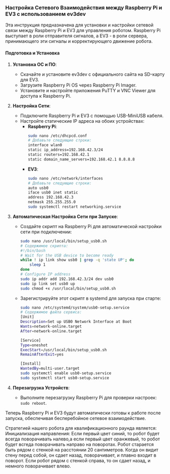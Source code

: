 ### Настройка Сетевого Взаимодействия между Raspberry Pi и EV3 с использованием ev3dev

Эта инструкция предназначена для установки и настройки сетевой связи между Raspberry Pi и EV3 для управления роботом. Raspberry Pi выступает в роли отправителя сигналов, а EV3 - в роли сервера, принимающего эти сигналы и корректирующего движение робота.

#### Подготовка и Установка

1. **Установка ОС и ПО**:
   - Скачайте и установите ev3dev с официального сайта на SD-карту для EV3.
   - Загрузите Raspberry Pi OS через Raspberry Pi Imager.
   - Установите и настройте приложения PuTTY и VNC Viewer для доступа к Raspberry Pi.

2. **Настройка Сети**:
   - Подключите Raspberry Pi и EV3 с помощью USB-MiniUSB кабеля.
   - Настройте статические IP адреса на обоих устройствах:
     - **Raspberry Pi**:
       ```bash
       sudo nano /etc/dhcpcd.conf
       # Добавьте следующие строки:
       interface wlan0
       static ip_address=192.168.42.3/24
       static routers=192.168.42.1
       static domain_name_servers=192.168.42.1 8.8.8.8
       ```
     - **EV3**:
       ```bash
       sudo nano /etc/network/interfaces
       # Добавьте следующие строки:
       auto usb0
       iface usb0 inet static
       address 192.168.42.3
       netmask 255.255.255.0
       sudo systemctl restart networking.service
       ```

3. **Автоматическая Настройка Сети при Запуске**:
   - Создайте скрипт на Raspberry Pi для автоматической настройки сети при подключении:
     ```bash
     sudo nano /usr/local/bin/setup_usb0.sh
     # Содержимое скрипта:
     #!/bin/bash
     # Wait for the USB device to become ready
     while ! ip link show usb0 | grep -q 'state UP'; do
         sleep 1
     done
     # Configure IP address
     sudo ip addr add 192.168.42.3/24 dev usb0
     sudo ip link set usb0 up
     sudo chmod +x /usr/local/bin/setup_usb0.sh
     ```
   - Зарегистрируйте этот скрипт в systemd для запуска при старте:
     ```bash
     sudo nano /etc/systemd/system/usb0-setup.service
     # Содержимое файла сервиса:
     [Unit]
     Description=Set up USB0 Network Interface at Boot
     Wants=network-online.target
     After=network-online.target

     [Service]
     Type=oneshot
     ExecStart=/usr/local/bin/setup_usb0.sh
     RemainAfterExit=yes

     [Install]
     WantedBy=multi-user.target
     sudo systemctl enable usb0-setup.service
     sudo systemctl start usb0-setup.service
     ```

4. **Перезагрузка Устройств**:
   - Выполните перезагрузку Raspberry Pi для проверки настроек: `sudo reboot`.

Теперь Raspberry Pi и EV3 будут автоматически готовы к работе после запуска, обеспечивая бесперебойное сетевое взаимодействие.

Стратегией нашего робота для квалификационного раунда является:
Инициализация направления: Если первый цвет синий, то робот будет всегда поворачивать налево,а если первый цвет оранжевый, то робот будет всгеда поворачивать направо на поворотах.
Робот старается быть рядом с стенкой на расстоянии 20 сантиметров. Когда он видит стену перед собой, он сдает назад, поворачивает, и плавно входит в поворот.
Если робот рядом с стенкой справа, то он сдает назад, и немного поворачивает влево.
